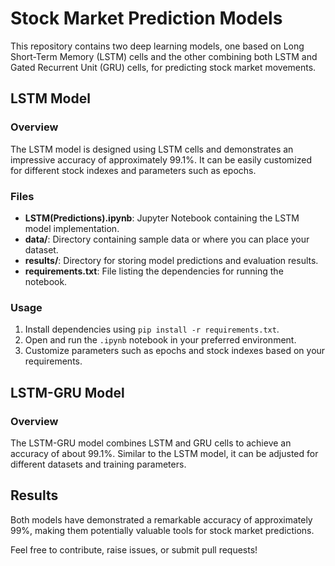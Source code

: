 # Stock Market Prediction Models

This repository contains two deep learning models, one based on Long Short-Term Memory (LSTM) cells and the other combining both LSTM and Gated Recurrent Unit (GRU) cells, for predicting stock market movements.

## LSTM Model

### Overview

The LSTM model is designed using LSTM cells and demonstrates an impressive accuracy of approximately 99.1%. It can be easily customized for different stock indexes and parameters such as epochs.

### Files

- **LSTM(Predictions).ipynb**: Jupyter Notebook containing the LSTM model implementation.
- **data/**: Directory containing sample data or where you can place your dataset.
- **results/**: Directory for storing model predictions and evaluation results.
- **requirements.txt**: File listing the dependencies for running the notebook.

### Usage

1. Install dependencies using `pip install -r requirements.txt`.
2. Open and run the `.ipynb` notebook in your preferred environment.
3. Customize parameters such as epochs and stock indexes based on your requirements.

## LSTM-GRU Model

### Overview

The LSTM-GRU model combines LSTM and GRU cells to achieve an accuracy of about 99.1%. Similar to the LSTM model, it can be adjusted for different datasets and training parameters.

## Results

Both models have demonstrated a remarkable accuracy of approximately 99%, making them potentially valuable tools for stock market predictions.

Feel free to contribute, raise issues, or submit pull requests!
